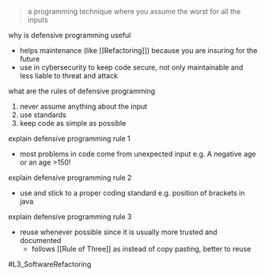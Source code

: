 > a programming technique where you assume the worst for all the inputs

why is defensive programming useful
- helps maintenance (like [[Refactoring]]) because you are insuring for the future
- use in cybersecurity to keep code secure, not only maintainable and less liable to threat and attack

what are the rules of defensive programming
1. never assume anything about the input
2. use standards
3. keep code as simple as possible

explain defensive programming rule 1
- most problems in code come from unexpected input e.g. A negative age or an age >150!

explain defensive programming rule 2
- use and stick to a proper coding standard e.g. position of brackets in java

explain defensive programming rule 3
- reuse whenever possible since it is usually more trusted and documented
	- follows [[Rule of Three]] as instead of copy pasting, better to reuse 


#L3_SoftwareRefactoring 